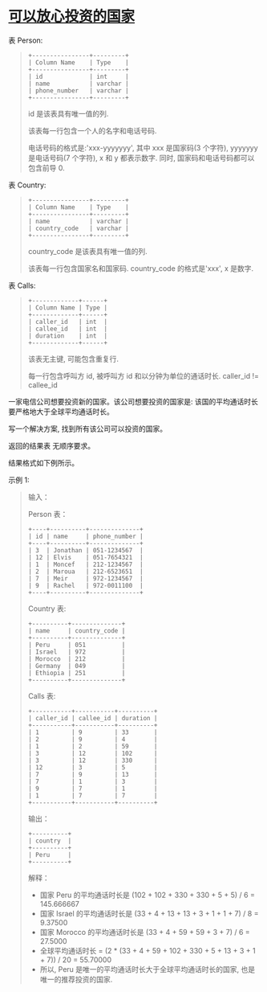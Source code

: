 #  [可以放心投资的国家](https://leetcode.cn/problems/countries-you-can-safely-invest-in)

表 Person:
> ```
> +----------------+---------+
> | Column Name    | Type    |
> +----------------+---------+
> | id             | int     |
> | name           | varchar |
> | phone_number   | varchar |
> +----------------+---------+
> ```
> id 是该表具有唯一值的列.
> 
> 该表每一行包含一个人的名字和电话号码.
> 
> 电话号码的格式是:'xxx-yyyyyyy', 其中 xxx 是国家码(3 个字符), yyyyyyy 是电话号码(7 个字符), x 和 y 都表示数字. 同时, 国家码和电话号码都可以包含前导 0.
 

表 Country:
> ```
> +----------------+---------+
> | Column Name    | Type    |
> +----------------+---------+
> | name           | varchar |
> | country_code   | varchar |
> +----------------+---------+
> ```
> country_code 是该表具有唯一值的列.
> 
> 该表每一行包含国家名和国家码. country_code 的格式是'xxx', x 是数字.
 

表 Calls:
> ```
> +-------------+------+
> | Column Name | Type |
> +-------------+------+
> | caller_id   | int  |
> | callee_id   | int  |
> | duration    | int  |
> +-------------+------+
> ```
> 该表无主键, 可能包含重复行.
> 
> 每一行包含呼叫方 id, 被呼叫方 id 和以分钟为单位的通话时长. caller_id != callee_id
 

一家电信公司想要投资新的国家。该公司想要投资的国家是:  该国的平均通话时长要严格地大于全球平均通话时长。

写一个解决方案,  找到所有该公司可以投资的国家。

返回的结果表 无顺序要求。

结果格式如下例所示。

 

示例 1:

> 输入：
> 
> Person 表：
> ```
> +----+----------+--------------+
> | id | name     | phone_number |
> +----+----------+--------------+
> | 3  | Jonathan | 051-1234567  |
> | 12 | Elvis    | 051-7654321  |
> | 1  | Moncef   | 212-1234567  |
> | 2  | Maroua   | 212-6523651  |
> | 7  | Meir     | 972-1234567  |
> | 9  | Rachel   | 972-0011100  |
> +----+----------+--------------+
> ```
> Country 表:
> ```
> +----------+--------------+
> | name     | country_code |
> +----------+--------------+
> | Peru     | 051          |
> | Israel   | 972          |
> | Morocco  | 212          |
> | Germany  | 049          |
> | Ethiopia | 251          |
> +----------+--------------+
> ```
> Calls 表:
> ```
> +-----------+-----------+----------+
> | caller_id | callee_id | duration |
> +-----------+-----------+----------+
> | 1         | 9         | 33       |
> | 2         | 9         | 4        |
> | 1         | 2         | 59       |
> | 3         | 12        | 102      |
> | 3         | 12        | 330      |
> | 12        | 3         | 5        |
> | 7         | 9         | 13       |
> | 7         | 1         | 3        |
> | 9         | 7         | 1        |
> | 1         | 7         | 7        |
> +-----------+-----------+----------+
> ```
> 输出：
> ```
> +----------+
> | country  |
> +----------+
> | Peru     |
> +----------+
> ```
> 解释：
> - 国家 Peru 的平均通话时长是 (102 + 102 + 330 + 330 + 5 + 5) / 6 = 145.666667
> - 国家 Israel 的平均通话时长是 (33 + 4 + 13 + 13 + 3 + 1 + 1 + 7) / 8 = 9.37500
> - 国家 Morocco 的平均通话时长是 (33 + 4 + 59 + 59 + 3 + 7) / 6 = 27.5000 
> - 全球平均通话时长 = (2 * (33 + 4 + 59 + 102 + 330 + 5 + 13 + 3 + 1 + 7)) / 20 = 55.70000
> - 所以, Peru 是唯一的平均通话时长大于全球平均通话时长的国家, 也是唯一的推荐投资的国家.